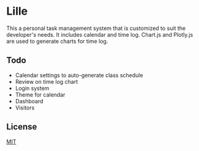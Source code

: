 # Lille

This a personal task management system that is customized to suit the developer's needs. It includes calendar and time log. Chart.js and Plotly.js are used to generate charts for time log.

## Todo
- Calendar settings to auto-generate class schedule
- Review on time log chart
- Login system
- Theme for calendar
- Dashboard
- Visitors

## License
[MIT](https://choosealicense.com/licenses/mit/)